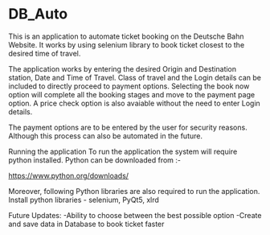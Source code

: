 # DB_Auto
This is an application to automate ticket booking on the Deutsche Bahn Website. It works by using selenium library to book ticket closest to the desired time of travel.

The application works by entering the desired Origin and Destination station, Date and Time of Travel. Class of travel and the Login details can be included to directly proceed to payment options. Selecting the book now option will complete all the booking stages and move to the payment page option. A price check option is also avaiable without the need to enter Login details.

The payment options are to be entered by the user for security reasons. Although this process can also be automated in the future.

Running the application
To run the application the system will require python installed. Python can be downloaded from :-

https://www.python.org/downloads/

Moreover, following Python libraries are also required to run the application.
Install python libraries - selenium, PyQt5, xlrd

Future Updates:
-Ability to choose between the best possible option
-Create and save data in Database to book ticket faster
